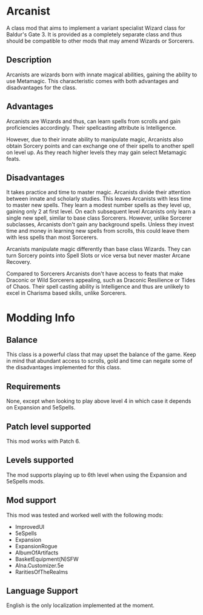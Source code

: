 # Arcanist
A class mod that aims to implement a variant specialist Wizard class for Baldur's Gate 3. It is provided as a completely separate class and thus should be compatible to other mods that may amend Wizards or Sorcerers.

## Description
Arcanists are wizards born with innate magical abilities, gaining the ability to use Metamagic. This characteristic comes with both advantages and disadvantages for the class.

## Advantages
Arcanists are Wizards and thus, can learn spells from scrolls and gain proficiencies accordingly. Their spellcasting attribute is Intelligence.

However, due to their innate ability to manipulate magic, Arcanists also obtain Sorcery points and can exchange one of their spells to another spell on level up. As they reach higher levels they may gain select Metamagic feats.

## Disadvantages
It takes practice and time to master magic. Arcanists divide their attention between innate and scholarly studies. This leaves Arcanists with less time to master new spells. They learn a modest number spells as they level up, gaining only 2 at first level. On each subsequent level Arcanists only learn a single new spell, similar to base class Sorcerers. However, unlike Sorcerer subclasses, Arcanists don't gain any background spells. Unless they invest time and money in learning new spells from scrolls, this could leave them with less spells than most Sorcerers.

Arcanists manipulate magic differently than base class Wizards. They can turn Sorcery points into Spell Slots or vice versa but never master Arcane Recovery.

Compared to Sorcerers Arcanists don't have access to feats that make Draconic or Wild Sorcerers appealing, such as Draconic Resilience or Tides of Chaos. Their spell casting ability is Intelligence and thus are unlikely to excel in Charisma based skills, unlike Sorcerers. 

# Modding Info

## Balance
This class is a powerful class that may upset the balance of the game. Keep in mind that abundant access to scrolls, gold and time can negate some of the disadvantages implemented for this class.

## Requirements
None, except when looking to play above level 4 in which case it depends on Expansion and 5eSpells.

## Patch level supported
This mod works with Patch 6.

## Levels supported
The mod supports playing up to 6th level when using the Expansion and 5eSpells mods.

## Mod support
This mod was tested and worked well with the following mods:
- ImprovedUI
- 5eSpells
- Expansion
- ExpansionRogue
- AlbumOfArtifacts
- BasketEquipment(N)SFW
- Alna.Customizer.5e
- RaritiesOfTheRealms

## Language Support
English is the only localization implemented at the moment.